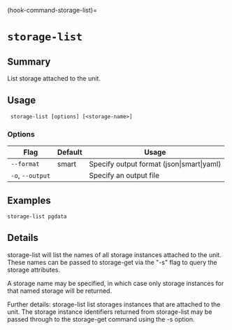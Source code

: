 (hook-command-storage-list)=
# `storage-list`
## Summary
List storage attached to the unit.

## Usage
``` storage-list [options] [<storage-name>]```

### Options
| Flag | Default | Usage |
| --- | --- | --- |
| `--format` | smart | Specify output format (json&#x7c;smart&#x7c;yaml) |
| `-o`, `--output` |  | Specify an output file |

## Examples

    storage-list pgdata


## Details

storage-list will list the names of all storage instances
attached to the unit. These names can be passed to storage-get
via the "-s" flag to query the storage attributes.

A storage name may be specified, in which case only storage
instances for that named storage will be returned.

Further details:
storage-list list storages instances that are attached to the unit.
The storage instance identifiers returned from storage-list may be
passed through to the storage-get command using the -s option.